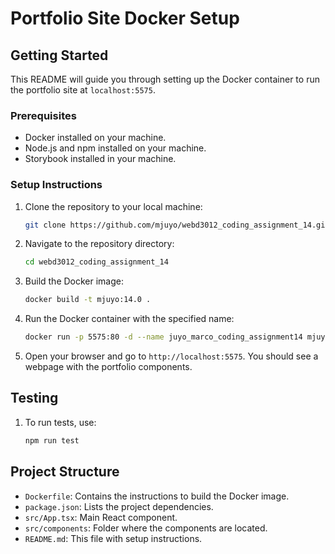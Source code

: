 # Portfolio Site Docker Setup

## Getting Started

This README will guide you through setting up the Docker container to run the portfolio site at `localhost:5575`.


### Prerequisites

- Docker installed on your machine.
- Node.js and npm installed on your machine.
- Storybook installed in your machine.

### Setup Instructions

1. Clone the repository to your local machine:

    ```bash
    git clone https://github.com/mjuyo/webd3012_coding_assignment_14.git
    ```

2. Navigate to the repository directory:
    
    ```bash
    cd webd3012_coding_assignment_14
    ```

3. Build the Docker image:

    ```bash
    docker build -t mjuyo:14.0 .
    ```

4. Run the Docker container with the specified name:

    ```bash
    docker run -p 5575:80 -d --name juyo_marco_coding_assignment14 mjuyo:14.0
    ```

5. Open your browser and go to `http://localhost:5575`. You should see a webpage with the portfolio components.


## Testing

1. To run tests, use:

    ```bash
    npm run test
    ```

## Project Structure

- `Dockerfile`: Contains the instructions to build the Docker image.
- `package.json`: Lists the project dependencies.
- `src/App.tsx`: Main React component.
- `src/components`: Folder where the components are located.
- `README.md`: This file with setup instructions.



